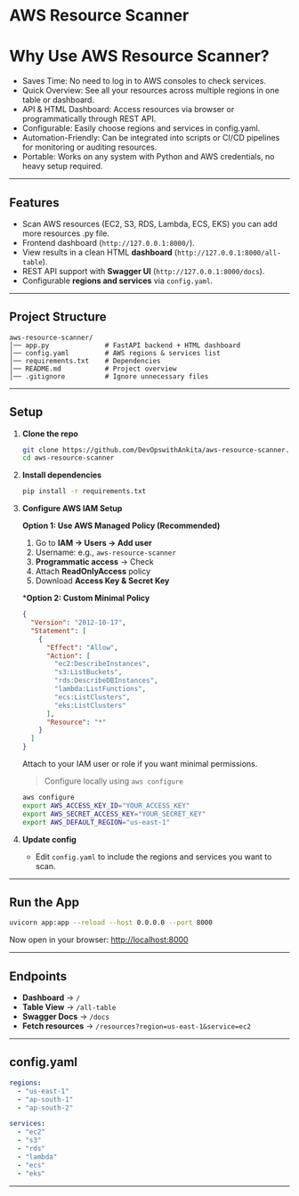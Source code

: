 # AWS Resource Scanner

# Why Use AWS Resource Scanner?

* Saves Time: No need to log in to AWS consoles to check services.
* Quick Overview: See all your resources across multiple regions in one table or dashboard.
* API & HTML Dashboard: Access resources via browser or programmatically through REST API.
* Configurable: Easily choose regions and services in config.yaml.
* Automation-Friendly: Can be integrated into scripts or CI/CD pipelines for monitoring or auditing resources.
* Portable: Works on any system with Python and AWS credentials, no heavy setup required.

---

## Features

- Scan AWS resources (EC2, S3, RDS, Lambda, ECS, EKS) you can add more resources .py file.
- Frontend dashboard (`http://127.0.0.1:8000/`).
- View results in a clean HTML **dashboard** (`http://127.0.0.1:8000/all-table`).
- REST API support with **Swagger UI** (`http://127.0.0.1:8000/docs`).
- Configurable **regions and services** via `config.yaml`.

---

## Project Structure

```
aws-resource-scanner/
│── app.py              # FastAPI backend + HTML dashboard
│── config.yaml         # AWS regions & services list
│── requirements.txt    # Dependencies
│── README.md           # Project overview
│── .gitignore          # Ignore unnecessary files
```

---

## Setup

1. **Clone the repo**

   ```bash
   git clone https://github.com/DevOpswithAnkita/aws-resource-scanner.git
   cd aws-resource-scanner
   ```
2. **Install dependencies**

   ```bash
   pip install -r requirements.txt
   ```
3. **Configure AWS IAM Setup**

   **Option 1: Use AWS Managed Policy (Recommended)**

   1. Go to **IAM → Users → Add user**
   2. Username: e.g., `aws-resource-scanner`
   3. **Programmatic access** → Check
   4. Attach **ReadOnlyAccess** policy
   5. Download **Access Key & Secret Key**

   ***Option 2: Custom Minimal Policy**

   ```json
   {
     "Version": "2012-10-17",
     "Statement": [
       {
         "Effect": "Allow",
         "Action": [
           "ec2:DescribeInstances",
           "s3:ListBuckets",
           "rds:DescribeDBInstances",
           "lambda:ListFunctions",
           "ecs:ListClusters",
           "eks:ListClusters"
         ],
         "Resource": "*"
       }
     ]
   }
   ```

   Attach to your IAM user or role if you want minimal permissions.

   > Configure locally using `aws configure`
   >

   ```bash
   aws configure
   export AWS_ACCESS_KEY_ID="YOUR_ACCESS_KEY"
   export AWS_SECRET_ACCESS_KEY="YOUR_SECRET_KEY"
   export AWS_DEFAULT_REGION="us-east-1"

   ```
4. **Update config**

   - Edit `config.yaml` to include the regions and services you want to scan.

---

## Run the App

```bash
uvicorn app:app --reload --host 0.0.0.0 --port 8000
```

Now open in your browser:
[http://localhost:8000](http://localhost:8000)

---

## Endpoints

- **Dashboard** → `/`
- **Table View** → `/all-table`
- **Swagger Docs** → `/docs`
- **Fetch resources** → `/resources?region=us-east-1&service=ec2`

---

## config.yaml

```yaml
regions:
  - "us-east-1"
  - "ap-south-1"
  - "ap-south-2"

services:
  - "ec2"
  - "s3"
  - "rds"
  - "lambda"
  - "ecs"
  - "eks"
```

---

